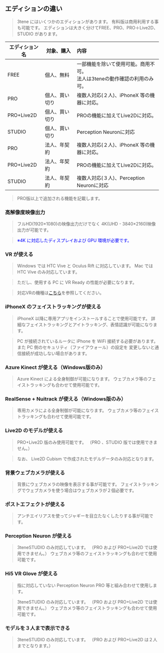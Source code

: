 ## エディションの違い

>3tene にはいくつかのエディションがあります。
>有料版は商用利用する事も可能です。
>エディションは大きく分けてFREE、PRO、PRO＋Live2D、STUDIO があります。

|エディション名|対象、購入|内容|
|---|---|:---|
|FREE|個人、無料|一部機能を除いて使用可能。商用不可。<BR>法人は3teneの動作確認の利用のみ可。|
|PRO|個人、買い切り|複数人対応(２人)、iPhoneX 等の機器に対応。|
|PRO+Live2D|個人、買い切り|PROの機能に加えてLive2Dに対応。|
|STUDIO|個人、買い切り|Perception Neuronに対応|
|PRO|法人、年契約|複数人対応(２人)、iPhoneX 等の機器に対応。|
|PRO+Live2D|法人、年契約|PROの機能に加えてLive2Dに対応。|
|STUDIO|法人、年契約|複数人対応(３人)、Perception Neuronに対応|


>PRO版以上で追加される機能を記載します。


### 高解像度映像出力

>フルHD(1920×1080)の映像出力だけでなく
>4K(UHD - 3840×2160)映像出力が可能です。

><font color="Blue">※4K に対応したディスプレイおよび GPU 環境が必要です。</font>


### VR が使える

>Windows では HTC Vive と Oculus Rift に対応しています。
>Mac では HTC Vive のみ対応しています。

>ただし、使用する PC に VR Ready の性能が必要になります。

>対応VRの機種は[こちら](#equipment.md)を参照してください。


### iPhoneX のフェイストラッキングが使える

>iPhoneX 以降に専用アプリをインストールすることで使用可能です。
>詳細なフェイストラッキングとアイトラッキング、表情認識が可能になります。

>PC が接続されているルータに iPhone を WiFi 接続する必要があります。
>また PC 側のセキュリティ（ファイアウォール）の設定を
>変更しないと通信接続が成功しない場合があります。


### Azure Kinect が使える（Windows版のみ）

>Azure Kinect による全身制御が可能になります。
>ウェブカメラ等のフェイストラッキングも合わせて使用可能です。


### RealSense + Nuitrack が使える（Windows版のみ）

>専用カメラによる全身制御が可能になります。
>ウェブカメラ等のフェイストラッキングも合わせて使用可能です。


### Live2D のモデルが使える

>PRO+Live2D 版のみ使用可能です。
>（PRO 、STUDIO 版では使用できません。）

>なお、 Live2D Cubism で作成されたモデルデータのみ対応となります。


### 背景ウェブカメラが使える

>背景にウェブカメラの映像を表示する事が可能です。
>フェイストラッキングでウェブカメラを使う場合はウェブカメラが２個必要です。


### ポストエフェクトが使える

>アンチエイリアスを使ってジャギーを目立たなくしたりする事が可能です。


### Perception Neuron が使える

>3teneSTUDIO のみ対応しています。
>（PRO および PRO+Live2D では使用できません。）
>ウェブカメラ等のフェイストラッキングも合わせて使用可能です。


### Hi5 VR Glove が使える

>指に対応していない Perception Neuron PRO 等と組み合わせて使用します。

>3teneSTUDIO のみ対応しています。
>（PRO および PRO+Live2D では使用できません。）
>ウェブカメラ等のフェイストラッキングも合わせて使用可能です。


### モデルを３人まで表示できる

>3teneSTUDIO のみ対応しています。
>（PRO および PRO+Live2D は２人までとなります。）



